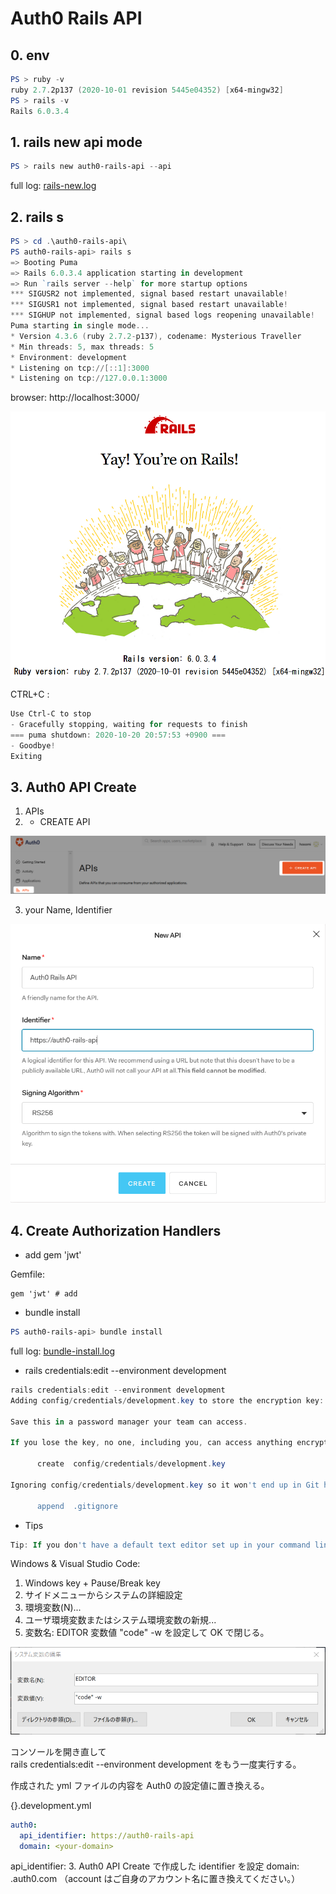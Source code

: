 # Auth0 Rails API

## 0. env 

```powershell
PS > ruby -v
ruby 2.7.2p137 (2020-10-01 revision 5445e04352) [x64-mingw32]
PS > rails -v
Rails 6.0.3.4
```

## 1. rails new api mode

```powershell
PS > rails new auth0-rails-api --api
```

full log: [rails-new.log](rails-new.log)  

## 2. rails s

```powershell
PS > cd .\auth0-rails-api\
PS auth0-rails-api> rails s
=> Booting Puma
=> Rails 6.0.3.4 application starting in development
=> Run `rails server --help` for more startup options
*** SIGUSR2 not implemented, signal based restart unavailable!
*** SIGUSR1 not implemented, signal based restart unavailable!
*** SIGHUP not implemented, signal based logs reopening unavailable!
Puma starting in single mode...
* Version 4.3.6 (ruby 2.7.2-p137), codename: Mysterious Traveller
* Min threads: 5, max threads: 5
* Environment: development
* Listening on tcp://[::1]:3000
* Listening on tcp://127.0.0.1:3000
```

browser: http://localhost:3000/  

![rails s](rails-s-01.png)  

CTRL+C :   

```powershell
Use Ctrl-C to stop
- Gracefully stopping, waiting for requests to finish
=== puma shutdown: 2020-10-20 20:57:53 +0900 ===
- Goodbye!
Exiting
```


## 3. Auth0 API Create

1. APIs 
2. + CREATE API

![CREATE API](auth0-1.png)

3. your Name, Identifier

![NEW API](auth0-2.png)


## 4. Create Authorization Handlers

* add gem 'jwt'

Gemfile:  

```Gemfile
gem 'jwt' # add
```

* bundle install

```powershell
PS auth0-rails-api> bundle install
```

full log: [bundle-install.log](bundle-install.log)  


* rails credentials:edit --environment development

```powershell
rails credentials:edit --environment development
Adding config/credentials/development.key to store the encryption key: cc01cf71d7b8bb44fe34fc29622552c8

Save this in a password manager your team can access.

If you lose the key, no one, including you, can access anything encrypted with it.

      create  config/credentials/development.key

Ignoring config/credentials/development.key so it won't end up in Git history:

      append  .gitignore
```

* Tips

```powershell
Tip: If you don't have a default text editor set up in your command line, you may need to pass an EDITOR argument with the command, e.g., EDITOR="vim" bundle exec rails credentials:edit --environment development
```

Windows & Visual Studio Code:  

1. Windows key + Pause/Break key
2. サイドメニューからシステムの詳細設定
3. 環境変数(N)...
4. ユーザ環境変数またはシステム環境変数の新規...
5. 変数名: EDITOR 変数値 "code" -w を設定して OK で閉じる。

![環境変数](system-editor.png)

コンソールを開き直して  
rails credentials:edit --environment development
をもう一度実行する。  

作成された yml ファイルの内容を Auth0 の設定値に置き換える。

{}.development.yml

```yml
auth0:
  api_identifier: https://auth0-rails-api
  domain: <your-domain>
```

api_identifier: 3. Auth0 API Create で作成した identifier を設定
domain: <account>.auth0.com （account はご自身のアカウント名に置き換えてください。）
